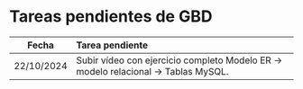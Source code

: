 # Tareas pendientes de GBD

| Fecha | Tarea pendiente |
|:---:|:---|
| 22/10/2024 | Subir vídeo con ejercicio completo Modelo ER &rarr; modelo relacional &rarr; Tablas MySQL.|
